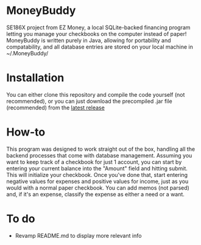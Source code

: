 # MoneyBuddy
SE186X project from EZ Money, a local SQLite-backed financing program letting you manage your checkbooks on the computer instead of paper! MoneyBuddy is written purely in Java, allowing for portability and compatability, and all database entries are stored on your local machine in ~/.MoneyBuddy/

# Installation
You can either clone this repository and compile the code yourself (not recommended), or you can just download the precompiled .jar file (recommended) from the [latest release](https://github.com/SELC-ISU/MoneyBuddy/releases)

# How-to
This program was designed to work straight out of the box, handling all the backend processes that come with database management. Assuming you want to keep track of a checkbook for just 1 account, you can start by entering your current balance into the "Amount" field and hitting submit. This will initialize your checkbook. Once you've done that, start entering negative values for expenses and positive values for income, just as you would with a normal paper checkbook. You can add memos (not parsed) and, if it's an expense, classify the expense as either a need or a want.

# To do
 - Revamp README.md to display more relevant info
